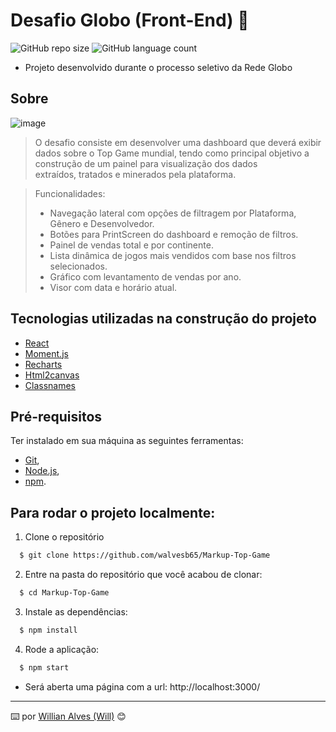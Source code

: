 # Desafio Globo (Front-End) :rocket:

![GitHub repo size](https://img.shields.io/github/repo-size/walvesb65/Markup-Top-Game?style=for-the-badge)
![GitHub language count](https://img.shields.io/github/languages/count/walvesb65/Markup-Top-Game?style=for-the-badge)

- Projeto desenvolvido durante o processo seletivo da Rede Globo

## Sobre

![image](https://user-images.githubusercontent.com/78650776/163759653-16cbd087-f344-44c6-9a08-a933f712d70b.png)


> O desafio consiste em desenvolver uma dashboard que deverá exibir dados sobre o Top Game mundial, tendo como principal objetivo a construção de um painel para visualização dos dados extraídos, tratados e minerados pela plataforma.

> Funcionalidades:
> - Navegação lateral com opções de filtragem por Plataforma, Gênero e Desenvolvedor.
> - Botões para PrintScreen do dashboard e remoção de filtros.
> - Painel de vendas total e por continente.
> - Lista dinâmica de jogos mais vendidos com base nos filtros selecionados.
> - Gráfico com levantamento de vendas por ano.
> - Visor com data e horário atual.

## Tecnologias utilizadas na construção do projeto
- [React](https://pt-br.reactjs.org/)
- [Moment.js](https://momentjs.com/)
- [Recharts](https://recharts.org/en-US/)
- [Html2canvas](https://html2canvas.hertzen.com/)
- [Classnames](https://github.com/JedWatson/classnames)

## Pré-requisitos
Ter instalado em sua máquina as seguintes ferramentas:

* [Git](https://git-scm.com), 
* [Node.js](https://nodejs.org/en/),
* [npm](https://www.npmjs.com/).

## Para rodar o projeto localmente:
1. Clone o repositório
  ```bash
    $ git clone https://github.com/walvesb65/Markup-Top-Game
  ```
2. Entre na pasta do repositório que você acabou de clonar:
  ```bash
    $ cd Markup-Top-Game
  ```

3. Instale as dependências:
  ```bash
    $ npm install
  ```

4. Rode a aplicação:
  ```bash
    $ npm start
  ```
  * Será aberta uma página com a url: http://localhost:3000/

---
:keyboard: por [Willian Alves (Will)](https://www.linkedin.com/in/willianalmeidaalves/) 😊
